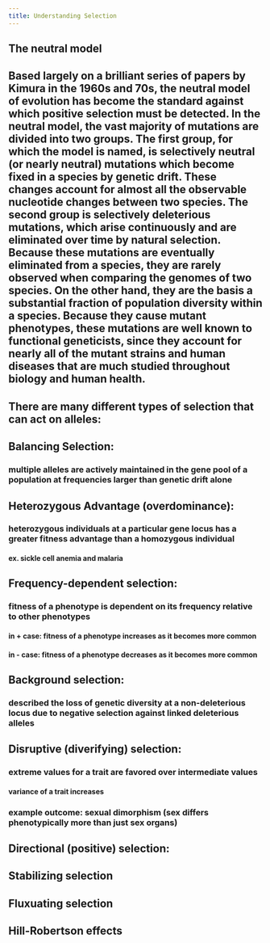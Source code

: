 ```yaml
---
title: Understanding Selection
---
```


## The neutral model

## Based largely on a brilliant series of papers by Kimura in the 1960s and 70s, the neutral model of evolution has become the standard against which positive selection must be detected. In the neutral model, the vast majority of mutations are divided into two groups. The first group, for which the model is named, is selectively neutral (or nearly neutral) mutations which become fixed in a species by genetic drift. These changes account for almost all the observable nucleotide changes between two species. The second group is selectively deleterious mutations, which arise continuously and are eliminated over time by natural selection. Because these mutations are eventually eliminated from a species, they are rarely observed when comparing the genomes of two species. On the other hand, they are the basis a substantial fraction of population diversity within a species. Because they cause mutant phenotypes, these mutations are well known to functional geneticists, since they account for nearly all of the mutant strains and human diseases that are much studied throughout biology and human health.

## There are many different types of selection that can act on alleles:

## 

## Balancing Selection:
### multiple alleles are actively maintained in the gene pool of a population at frequencies larger than genetic drift alone

## Heterozygous Advantage (overdominance):
### heterozygous individuals at a particular gene locus has a greater fitness advantage than a homozygous individual
#### ex. sickle cell anemia and malaria 

## Frequency-dependent selection:
### fitness of a phenotype is dependent on its frequency relative to other phenotypes
#### in + case: fitness of a phenotype increases as it becomes more common

#### in - case: fitness of a phenotype decreases as it becomes more common

## Background selection:
### described the loss of genetic diversity at a non-deleterious locus due to negative selection against linked deleterious alleles

## Disruptive (diverifying) selection:
### extreme values for a trait are favored over intermediate values
#### variance of a trait increases

### example outcome: sexual dimorphism (sex differs phenotypically more than just sex organs)

## Directional (positive) selection:

## 

## Stabilizing selection

## Fluxuating selection

## Hill-Robertson effects
